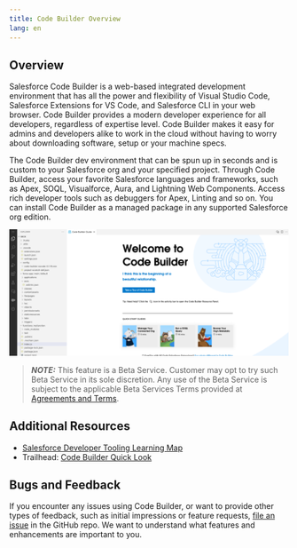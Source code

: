 ```yaml
---
title: Code Builder Overview
lang: en
---
```

## Overview
Salesforce Code Builder is a web-based integrated development environment that has all the power and flexibility of Visual Studio Code, Salesforce Extensions for VS Code, and Salesforce CLI in your web browser. Code Builder provides a modern developer experience for all developers, regardless of expertise level. Code Builder makes it easy for admins and developers alike to work in the cloud without having to worry about downloading software, setup or your machine specs.

The Code Builder dev environment that can be spun up in seconds and is custom to your Salesforce org and your specified project. Through Code Builder, access your favorite Salesforce languages and frameworks, such as Apex, SOQL, Visualforce, Aura, and Lightning Web Components. Access rich developer tools such as debuggers for Apex, Linting and so on.
You can install Code Builder as a managed package in any supported Salesforce org edition.


![Code Builder Welcome Page](../../../images/codebuilder_welcome.png)



> **_NOTE:_**  This feature is a Beta Service. Customer may opt to try such Beta Service in its sole discretion. Any use of the Beta Service is subject to the applicable Beta Services Terms provided at [Agreements and Terms]( https://www.salesforce.com/company/legal/agreements/).

## Additional Resources

- [Salesforce Developer Tooling Learning Map](https://developertoolinglearningmap.herokuapp.com/)
- Trailhead: [Code Builder Quick Look](https://trailhead.salesforce.com/content/learn/modules/code-builder-quick-look)
  
## Bugs and Feedback
If you encounter any issues using Code Builder, or want to provide other types of feedback, such as initial impressions or feature requests, [file an issue](https://github.com/forcedotcom/try-code-builder-feedback/issues) in the GitHub repo. We want to understand what features and enhancements are important to you.
